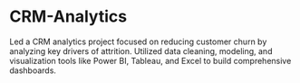 # CRM-Analytics
Led a CRM analytics project focused on reducing customer churn by analyzing key drivers of attrition. Utilized data cleaning, modeling, and visualization tools like Power BI, Tableau, and Excel to build comprehensive dashboards.
